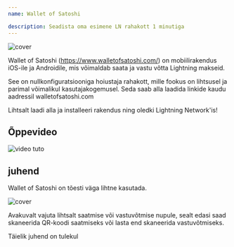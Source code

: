 ```yaml
---
name: Wallet of Satoshi

description: Seadista oma esimene LN rahakott 1 minutiga
---
```


![cover](assets/cover.webp)

Wallet of Satoshi (https://www.walletofsatoshi.com/) on mobiilirakendus iOS-ile ja Androidile, mis võimaldab saata ja vastu võtta Lightning makseid.

See on nullkonfiguratsiooniga hoiustaja rahakott, mille fookus on lihtsusel ja parimal võimalikul kasutajakogemusel. Seda saab alla laadida linkide kaudu aadressil walletofsatoshi.com

Lihtsalt laadi alla ja installeeri rakendus ning oledki Lightning Network'is!

## Õppevideo

![video tuto](https://youtu.be/Es4InK3lq5c)

## juhend

Wallet of Satoshi on tõesti väga lihtne kasutada.

![cover](assets/1.webp)

Avakuvalt vajuta lihtsalt saatmise või vastuvõtmise nupule, sealt edasi saad skaneerida QR-koodi saatmiseks või lasta end skaneerida vastuvõtmiseks.

Täielik juhend on tulekul